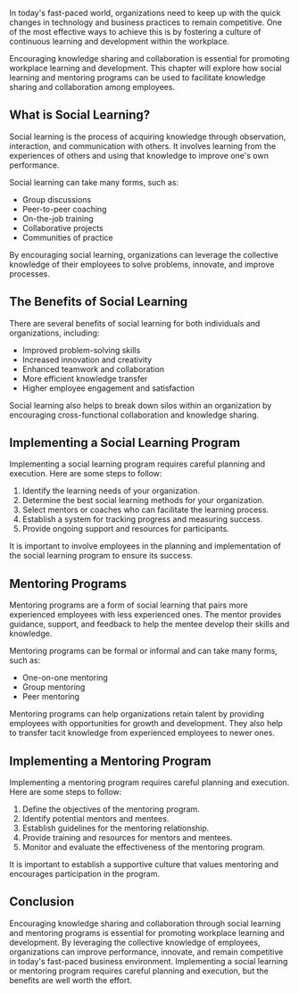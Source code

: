 
In today's fast-paced world, organizations need to keep up with the quick changes in technology and business practices to remain competitive. One of the most effective ways to achieve this is by fostering a culture of continuous learning and development within the workplace.

Encouraging knowledge sharing and collaboration is essential for promoting workplace learning and development. This chapter will explore how social learning and mentoring programs can be used to facilitate knowledge sharing and collaboration among employees.

What is Social Learning?
------------------------

Social learning is the process of acquiring knowledge through observation, interaction, and communication with others. It involves learning from the experiences of others and using that knowledge to improve one's own performance.

Social learning can take many forms, such as:

* Group discussions
* Peer-to-peer coaching
* On-the-job training
* Collaborative projects
* Communities of practice

By encouraging social learning, organizations can leverage the collective knowledge of their employees to solve problems, innovate, and improve processes.

The Benefits of Social Learning
-------------------------------

There are several benefits of social learning for both individuals and organizations, including:

* Improved problem-solving skills
* Increased innovation and creativity
* Enhanced teamwork and collaboration
* More efficient knowledge transfer
* Higher employee engagement and satisfaction

Social learning also helps to break down silos within an organization by encouraging cross-functional collaboration and knowledge sharing.

Implementing a Social Learning Program
--------------------------------------

Implementing a social learning program requires careful planning and execution. Here are some steps to follow:

1. Identify the learning needs of your organization.
2. Determine the best social learning methods for your organization.
3. Select mentors or coaches who can facilitate the learning process.
4. Establish a system for tracking progress and measuring success.
5. Provide ongoing support and resources for participants.

It is important to involve employees in the planning and implementation of the social learning program to ensure its success.

Mentoring Programs
------------------

Mentoring programs are a form of social learning that pairs more experienced employees with less experienced ones. The mentor provides guidance, support, and feedback to help the mentee develop their skills and knowledge.

Mentoring programs can be formal or informal and can take many forms, such as:

* One-on-one mentoring
* Group mentoring
* Peer mentoring

Mentoring programs can help organizations retain talent by providing employees with opportunities for growth and development. They also help to transfer tacit knowledge from experienced employees to newer ones.

Implementing a Mentoring Program
--------------------------------

Implementing a mentoring program requires careful planning and execution. Here are some steps to follow:

1. Define the objectives of the mentoring program.
2. Identify potential mentors and mentees.
3. Establish guidelines for the mentoring relationship.
4. Provide training and resources for mentors and mentees.
5. Monitor and evaluate the effectiveness of the mentoring program.

It is important to establish a supportive culture that values mentoring and encourages participation in the program.

Conclusion
----------

Encouraging knowledge sharing and collaboration through social learning and mentoring programs is essential for promoting workplace learning and development. By leveraging the collective knowledge of employees, organizations can improve performance, innovate, and remain competitive in today's fast-paced business environment. Implementing a social learning or mentoring program requires careful planning and execution, but the benefits are well worth the effort.
